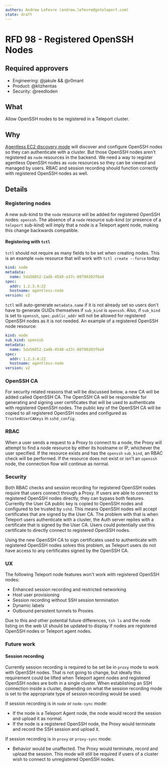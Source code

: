 ```yaml
---
authors: Andrew LeFevre (andrew.lefevre@goteleport.com)
state: draft
---
```


# RFD 98 - Registered OpenSSH Nodes

## Required approvers

* Engineering: @jakule && @r0mant
* Product: @klizhentas
* Security: @reedloden

## What

Allow OpenSSH nodes to be registered in a Teleport cluster.

## Why

[Agentless EC2 discovery mode](https://github.com/gravitational/teleport/issues/17865) will discover and configure OpenSSH nodes so they can authenticate with a cluster. But those OpenSSH nodes aren't registered as `node` resources in the backend. We need a way to register agentless OpenSSH nodes as `node` resources so they can be viewed and managed by users. RBAC and session recording should function correctly with registered OpenSSH nodes as well.

## Details

### Registering nodes

A new sub-kind to the `node` resource will be added for registered OpenSSH nodes: `openssh`. The absence of a `node` resource sub-kind (or presence of a `teleport` sub-kind) will imply that a node is a Teleport agent node, making this change backwards compatible.

#### Registering with `tctl`

`tctl` should not require as many fields to be set when creating nodes. This is an example `node` resource that will work with `tctl create --force` today:

```yaml
kind: node
metadata:
  name: 5da56852-2adb-4540-a37c-80790203f6a9
spec:
  addr: 1.2.3.4:22
  hostname: agentless-node
version: v2
```

`tctl` will auto-generate `metadata.name` if it is not already set so users don't have to generate GUIDs themselves if `sub_kind` is `openssh`. Also, if `sub_kind` is set to `openssh`, `spec.public_addr` will not be allowed for registered OpenSSH nodes as it is not needed. An example of a registered OpenSSH node resource:

```yaml
kind: node
sub_kind: openssh
metadata:
  name: 5da56852-2adb-4540-a37c-80790203f6a9
spec:
  addr: 1.2.3.4:22
  hostname: agentless-node
version: v2
```

### OpenSSH CA

For security related reasons that will be discussed below, a new CA will be added called OpenSSH CA. The OpenSSH CA will be responsible for generating and signing user certificates that will be used to authenticate with registered OpenSSH nodes. The public key of the OpenSSH CA will be copied to all registered OpenSSH nodes and configured as `TrustedUserCAKeys` in `sshd_config`.

### RBAC


When a user sends a request to a Proxy to connect to a node, the Proxy will attempt to find a node resource by either its hostname or IP, whichever the user specified. If the resource exists and has the `openssh` `sub_kind`, an RBAC check will be performed. If the resource does not exist or isn't an `openssh` node, the connection flow will continue as normal.

### Security

Both RBAC checks and session recording for registered OpenSSH nodes require that users connect through a Proxy. If users are able to connect to registered OpenSSH nodes directly, they can bypass both features. Currently the User CA public key is copied to OpenSSH nodes and configured to be trusted by `sshd`. This means OpenSSH nodes will accept certificates that are signed by the User CA. The problem with that is when Teleport users authenticate with a cluster, the Auth server replies with a certificate that is signed by the User CA. Users could potentially use this certificate to directly connect to registered OpenSSH nodes.

Using the new OpenSSH CA to sign certificates used to authenticate with registered OpenSSH nodes solves this problem, as Teleport users do not have access to any certificates signed by the OpenSSH CA.

### UX

The following Teleport node features won't work with registered OpenSSH nodes:

- Enhanced session recording and restricted networking
- Host user provisioning
- Session recording without SSH session termination
- Dynamic labels
- Outbound persistent tunnels to Proxies

Due to this and other potential future differences, `tsh ls` and the node listing on the web UI should be updated to display if nodes are registered OpenSSH nodes or Teleport agent nodes.

### Future work

#### Session recording

Currently session recording is required to be set be in `proxy` mode to work with OpenSSH nodes. That is not going to change, but ideally this requirement could be lifted when Teleport agent nodes and registered OpenSSH nodes are both in a single cluster. When establishing an SSH connection inside a cluster, depending on what the session recording mode is set to the appropriate type of session recording would be used:

If session recording is in `node` or `node-sync` mode:

- If the node is a Teleport Agent node, the node would record the session and upload it as normal.
- If the node is a registered OpenSSH node, the Proxy would terminate and record the SSH session and upload it.

If session recording is in `proxy` or `proxy-sync` mode:

- Behavior would be unaffected. The Proxy would terminate, record and upload the session. This mode will still be required if users of a cluster wish to connect to unregistered OpenSSH nodes.
